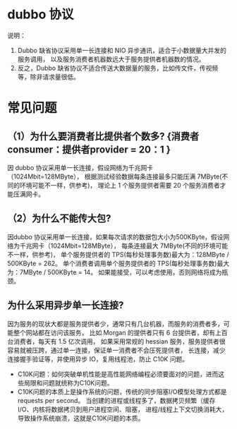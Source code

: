 
# dubbo 协议

说明：
1. Dubbo 缺省协议采用单一长连接和 NIO 异步通讯，适合于小数据量大并发的服务调用，
    以及服务消费者机器数远大于服务提供者机器数的情况。
2. 反之，Dubbo 缺省协议不适合传送大数据量的服务，比如传文件，传视频等，除非请求量很低。


# 常见问题

## （1）为什么要消费者比提供者个数多? {消费者consumer：提供者provider = 20：1 }

因 dubbo 协议采用单一长连接，假设网络为千兆网卡 （1024Mbit=128MByte），
根据测试经验数据每条连接最多只能压满 7MByte(不同的环境可能不一样，供参考)，
理论上 1 个服务提供者需要 20 个服务消费者才能压满网卡。


## （2）为什么不能传大包?

因dubbo 协议采用单一长连接，如果每次请求的数据包大小为500KByte，假设网络为千兆网卡（1024Mbit=128MByte），
每条连接最大 7MByte(不同的环境可能不一样，供参考)，
单个服务提供者的 TPS(每秒处理事务数)最大为：128MByte / 500KByte = 262。
单个消费者调用单个服务提供者的 TPS(每秒处理事务数)最大为：7MByte / 500KByte = 14。
如果能接受，可以考虑使用，否则网络将成为瓶颈。


## 为什么采用异步单一长连接?

因为服务的现状大都是服务提供者少，通常只有几台机器，而服务的消费者多，可能整个网站都在访问该服务，
比如 Morgan 的提供者只有 6 台提供者，却有上百台消费者，每天有 1.5 亿次调用，
如果采用常规的 hessian 服务，服务提供者很容易就被压跨，通过单一连接，保证单一消费者不会压死提供者，
长连接，减少连接握手验证等，并使用异步 IO，复用线程池，防止 C10K 问题。

- C10K问题：如何突破单机性能是高性能网络编程必须要面对的问题，进而这些局限和问题就统称为C10K问题。
- C10K问题的本质上是操作系统的问题，传统的同步阻塞I/O模型处理方式都是requests per second。
    当创建的进程或线程多了，数据拷贝频繁（缓存I/O、内核将数据拷贝到用户进程空间、阻塞，
    进程/线程上下文切换消耗大， 导致操作系统崩溃，这就是C10K问题的本质。

